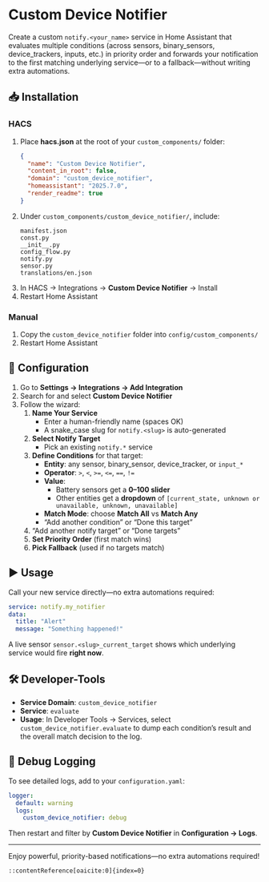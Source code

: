 # Custom Device Notifier

Create a custom `notify.<your_name>` service in Home Assistant that evaluates multiple conditions (across sensors, binary_sensors, device_trackers, inputs, etc.) in priority order and forwards your notification to the first matching underlying service—or to a fallback—without writing extra automations.

## 📥 Installation

### HACS

1. Place **hacs.json** at the root of your `custom_components/` folder:
   ```json
   {
     "name": "Custom Device Notifier",
     "content_in_root": false,
     "domain": "custom_device_notifier",
     "homeassistant": "2025.7.0",
     "render_readme": true
   }
   ```
2. Under `custom_components/custom_device_notifier/`, include:
   ```
   manifest.json  
   const.py  
   __init__.py  
   config_flow.py  
   notify.py  
   sensor.py  
   translations/en.json
   ```
3. In HACS → Integrations → **Custom Device Notifier** → Install  
4. Restart Home Assistant

### Manual

1. Copy the `custom_device_notifier` folder into `config/custom_components/`  
2. Restart Home Assistant

## 🔧 Configuration

1. Go to **Settings → Integrations → Add Integration**  
2. Search for and select **Custom Device Notifier**  
3. Follow the wizard:
   1. **Name Your Service**  
      - Enter a human-friendly name (spaces OK)  
      - A snake_case slug for `notify.<slug>` is auto-generated  
   2. **Select Notify Target**  
      - Pick an existing `notify.*` service  
   3. **Define Conditions** for that target:  
      - **Entity**: any sensor, binary_sensor, device_tracker, or `input_*`  
      - **Operator**: `>`, `<`, `>=`, `<=`, `==`, `!=`  
      - **Value**:  
        - Battery sensors get a **0–100 slider**  
        - Other entities get a **dropdown** of `[current_state, unknown or unavailable, unknown, unavailable]`  
      - **Match Mode**: choose **Match All** vs **Match Any**  
      - “Add another condition” or “Done this target”  
   4. “Add another notify target” or “Done targets”  
   5. **Set Priority Order** (first match wins)  
   6. **Pick Fallback** (used if no targets match)  

## ▶️ Usage

Call your new service directly—no extra automations required:
```yaml
service: notify.my_notifier
data:
  title: "Alert"
  message: "Something happened!"
```

A live sensor `sensor.<slug>_current_target` shows which underlying service would fire **right now**.

## 🛠 Developer-Tools

- **Service Domain**: `custom_device_notifier`  
- **Service**: `evaluate`  
- **Usage**: In Developer Tools → Services, select `custom_device_notifier.evaluate` to dump each condition’s result and the overall match decision to the log.

## 🐞 Debug Logging

To see detailed logs, add to your `configuration.yaml`:
```yaml
logger:
  default: warning
  logs:
    custom_device_notifier: debug
```
Then restart and filter by **Custom Device Notifier** in **Configuration → Logs**.

---

Enjoy powerful, priority-based notifications—no extra automations required!
```
::contentReference[oaicite:0]{index=0}
